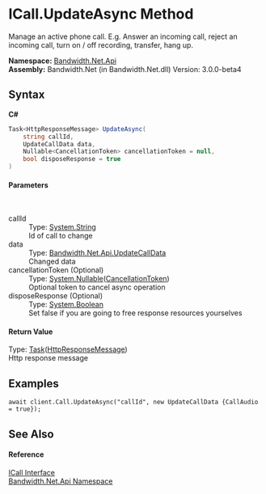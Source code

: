 ﻿# ICall.UpdateAsync Method 
 

Manage an active phone call. E.g. Answer an incoming call, reject an incoming call, turn on / off recording, transfer, hang up.

**Namespace:**&nbsp;<a href ="N_Bandwidth_Net_Api.md">Bandwidth.Net.Api</a><br />**Assembly:**&nbsp;Bandwidth.Net (in Bandwidth.Net.dll) Version: 3.0.0-beta4

## Syntax

**C#**<br />
``` C#
Task<HttpResponseMessage> UpdateAsync(
	string callId,
	UpdateCallData data,
	Nullable<CancellationToken> cancellationToken = null,
	bool disposeResponse = true
)
```


#### Parameters
&nbsp;<dl><dt>callId</dt><dd>Type: <a href="http://msdn2.microsoft.com/en-us/library/s1wwdcbf" target="_blank">System.String</a><br />Id of call to change</dd><dt>data</dt><dd>Type: <a href ="T_Bandwidth_Net_Api_UpdateCallData.md">Bandwidth.Net.Api.UpdateCallData</a><br />Changed data</dd><dt>cancellationToken (Optional)</dt><dd>Type: <a href="http://msdn2.microsoft.com/en-us/library/b3h38hb0" target="_blank">System.Nullable</a>(<a href="http://msdn2.microsoft.com/en-us/library/dd384802" target="_blank">CancellationToken</a>)<br />Optional token to cancel async operation</dd><dt>disposeResponse (Optional)</dt><dd>Type: <a href="http://msdn2.microsoft.com/en-us/library/a28wyd50" target="_blank">System.Boolean</a><br />Set false if you are going to free response resources yourselves</dd></dl>

#### Return Value
Type: <a href="http://msdn2.microsoft.com/en-us/library/dd321424" target="_blank">Task</a>(<a href="http://msdn2.microsoft.com/en-us/library/hh159046" target="_blank">HttpResponseMessage</a>)<br />Http response message

## Examples

```
await client.Call.UpdateAsync("callId", new UpdateCallData {CallAudio = true});
```


## See Also


#### Reference
<a href ="T_Bandwidth_Net_Api_ICall.md">ICall Interface</a><br /><a href ="N_Bandwidth_Net_Api.md">Bandwidth.Net.Api Namespace</a><br />